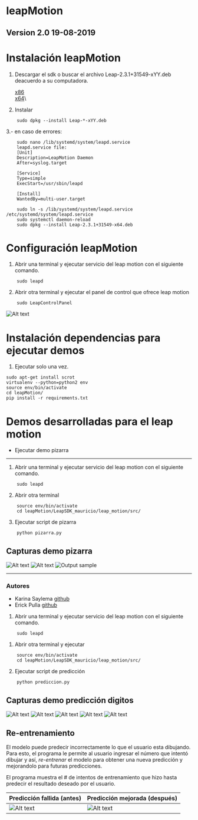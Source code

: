 leapMotion
==========

Version 2.0 19-08-2019
----------------------

# Instalación leapMotion
1. Descargar el sdk o buscar el archivo Leap-2.3.1+31549-xYY.deb deacuerdo a su computadora.

    [x86](https://drive.google.com/file/d/1k3EmZczTlVziRdgeyREYXt9qzqY6VLuB/view?usp=sharing)\
    [x64](https://drive.google.com/file/d/1EbVijR5ZYLFzMTxv4rVbzTbYd6TnF6dG/view?usp=sharing)\

2. Instalar
```
	sudo dpkg --install Leap-*-xYY.deb
```
3.- en caso de errores:  
```
    sudo nano /lib/systemd/system/leapd.service
    leapd.service file:
    [Unit]
    Description=LeapMotion Daemon
    After=syslog.target

    [Service]
    Type=simple
    ExecStart=/usr/sbin/leapd

    [Install]
    WantedBy=multi-user.target

    sudo ln -s /lib/systemd/system/leapd.service /etc/systemd/system/leapd.service
    sudo systemctl daemon-reload
    sudo dpkg --install Leap-2.3.1+31549-x64.deb
```

# Configuración leapMotion
1. Abrir una terminal y ejecutar servicio del leap motion con el siguiente comando.	
```
	sudo leapd
```
2. Abrir otra terminal y ejecutar el panel de control que ofrece leap motion
```
	sudo LeapControlPanel
```
![Alt text](demos/configuracion.png "Captura configuracion")

# Instalación dependencias para ejecutar demos
1. Ejecutar solo una vez.
```
sudo apt-get install scrot
virtualenv --python=python2 env
source env/bin/activate
cd leapMotion/
pip install -r requirements.txt
```

# Demos desarrolladas para el leap motion

* Ejecutar demo pizarra
-----------------------

1. Abrir una terminal y ejecutar servicio del leap motion con el siguiente comando.	
```
	sudo leapd
```

2. Abrir otra terminal 
```
	source env/bin/activate
	cd leapMotion/LeapSDK_mauricio/leap_motion/src/
```

3. Ejecutar script de pizarra
```
	python pizarra.py
```

Capturas demo pizarra
---------------------
![Alt text](demos/demo_pizarra_1.png "Captura demo 1")
![Alt text](demos/demo_pizarra_2.png "Captura demo 2")
![Output sample](demos/demoPizarra.gif)


----------------------------------
### Autores ###
* Karina Saylema [github](https://github.com/karissay)
* Erick Pulla [github](https://github.com/epulla)

1. Abrir una terminal y ejecutar servicio del leap motion con el siguiente comando.	
```
	sudo leapd
```

1. Abrir otra terminal y ejecutar
```
	source env/bin/activate
	cd leapMotion/LeapSDK_mauricio/leap_motion/src/
```

2. Ejecutar script de predicción
```
	python prediccion.py
```
Capturas demo predicción digitos
--------------------------------

![Alt text](demos/demo_prediccion_1.png "Captura demo 1")
![Alt text](demos/demo_prediccion_2.png "Captura demo 2")
![Alt text](demos/demo_prediccion_3.png "Captura demo 3")
![Alt text](demos/demo_prediccion_4.png "Captura demo 4")
![Alt text](demos/demo_reentrenamiento1.gif "Captura demo 7")

## Re-entrenamiento

El modelo puede predecir incorrectamente lo que el usuario esta dibujando. Para esto, el programa le permite al usuario ingresar el número que intentó dibujar y así, *re-entrenar* el modelo para obtener una nueva predicción y mejorandolo para futuras predicciones.

El programa muestra el # de intentos de entrenamiento que hizo hasta predecir el resultado deseado por el usuario.

Predicción fallida (antes) | Predicción mejorada (después)
--- | --- |
![Alt text](demos/demo_reentrenamiento0.gif "Reentrenamiento de prediccion fallida") | ![Alt text](demos/demo_reentrenamiento0.1.gif "Prediccion mejorada")

